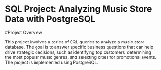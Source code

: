 # SQL Project: Analyzing Music Store Data with PostgreSQL

#Project Overview

This project involves a series of SQL queries to analyze a music store database. The goal is to answer specific business questions that can help drive strategic decisions, such as identifying top customers, determining the most popular music genres, and selecting cities for promotional events. The project is implemented using PostgreSQL.
